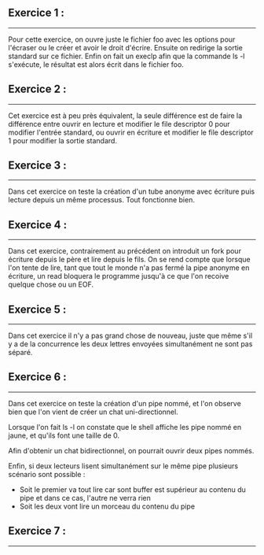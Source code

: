 ## Exercice 1 :
---
Pour cette exercice, on ouvre juste le fichier foo avec les options pour l'écraser ou le créer et avoir le droit d'écrire.
Ensuite on redirige la sortie standard sur ce fichier.
Enfin on fait un execlp afin que la commande ls -l s'exécute, le résultat est alors écrit dans le fichier foo.

## Exercice 2 :
---
Cet exercice est à peu près équivalent, la seule différence est de faire la différence entre ouvrir en lecture et modifier le file descriptor 0 pour modifier l'entrée standard, ou ouvrir en écriture et modifier le file descriptor 1 pour modifier la sortie standard.

## Exercice 3 :
---
Dans cet exercice on teste la création d'un tube anonyme avec écriture puis lecture depuis un même processus. Tout fonctionne bien.

## Exercice 4 :
---
Dans cet exercice, contrairement au précédent on introduit un fork pour écriture depuis le père et lire depuis le fils. On se rend compte que lorsque l'on tente de lire, tant que tout le monde n'a pas fermé la pipe anonyme en écriture, un read bloquera le programme jusqu'à ce que l'on recoive quelque chose ou un EOF.

## Exercice 5 :
---
Dans cet exercice il n'y a pas grand chose de nouveau, juste que même s'il y a de la concurrence les deux lettres envoyées simultanément ne sont pas séparé.

## Exercice 6 :
---
Dans cet exercice on teste la création d'un pipe nommé, et l'on observe bien que l'on vient de créer un chat uni-directionnel.

Lorsque l'on fait ls -l on constate que le shell affiche les pipe nommé en jaune, et qu'ils font une taille de 0.

Afin d'obtenir un chat bidirectionnel, on pourrait ouvrir deux pipes nommés.

Enfin, si deux lecteurs lisent simultanément sur le même pipe plusieurs scénario sont possible :
- Soit le premier va tout lire car sont buffer est supérieur au contenu du pipe et dans ce cas, l'autre ne verra rien
- Soit les deux vont lire un morceau du contenu du pipe

## Exercice 7 :
---

